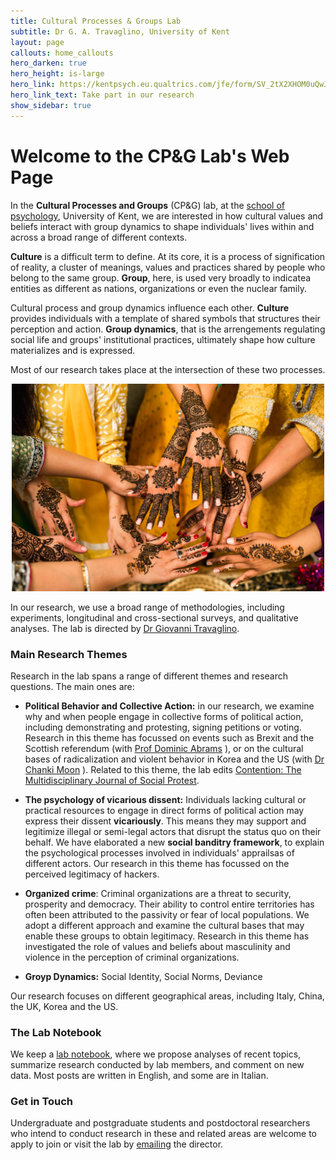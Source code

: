 ```yaml
---
title: Cultural Processes & Groups Lab
subtitle: Dr G. A. Travaglino, University of Kent
layout: page
callouts: home_callouts
hero_darken: true
hero_height: is-large
hero_link: https://kentpsych.eu.qualtrics.com/jfe/form/SV_2tX2XHOM0uQwJ2R
hero_link_text: Take part in our research
show_sidebar: true
---
```


# Welcome to the CP&G Lab's Web Page
In the **Cultural Processes and Groups** (CP&G) lab, at the [school of psychology](https://www.kent.ac.uk/psychology), University of Kent, we are interested in how cultural values and beliefs interact with group dynamics to shape individuals' lives within and across a broad range of different contexts. 

**Culture** is a difficult term to define. At its core, it is a process of signification of reality, a cluster of meanings, values and practices shared by people who belong to the same group. **Group**, here, is used very broadly to indicatea entities as different as nations, organizations or even the nuclear family. 

Cultural process and group dynamics influence each other. **Culture** provides individuals with a template of shared symbols that structures their perception and action. **Group dynamics**, that is the arrengements regulating social life and groups' institutional practices, ultimately shape how culture materializes and is expressed. 

Most of our research takes place at the intersection of these two processes.    


<p align="center">
  <img src="/img/home-vitality.jpg" width="500" />
</p>


In our research, we use a broad range of methodologies, including experiments, longitudinal and cross-sectional surveys, and qualitative analyses. The lab is directed by [Dr Giovanni Travaglino](/about/).

### Main Research Themes
Research in the lab spans a range of different themes and research questions. The main ones are:

* **Political Behavior and Collective Action:** in our research, we examine why and when people engage in collective forms of political action, including demonstrating and protesting, signing petitions or voting. Research in this theme has focussed on events such as Brexit and the Scottish referendum (with [Prof Dominic Abrams](https://www.kent.ac.uk/psychology/people/212/www.kent.ac.uk/psychology/people/212/abrams-dominic) ), or on the cultural bases of radicalization and violent behavior in Korea and the US (with [Dr Chanki Moon](https://www.researchgate.net/profile/Chanki_Moon) ). Related to this theme, the lab edits [Contention: The Multidisciplinary Journal of Social Protest](/contention/).

* **The psychology of vicarious dissent:** Individuals lacking cultural or practical resources to engage in direct forms of political action may express their dissent **vicariously**. This means they may support and legitimize illegal or semi-legal actors that disrupt the status quo on their behalf. We have elaborated a new **social banditry framework**, to explain the psychological processes involved in individuals' apprailsas of different actors. Our research in this theme has focussed on the perceived legitimacy of hackers.

* **Organized crime**: Criminal organizations are a threat to security, prosperity and democracy. Their ability to control entire territories has often been attributed to the passivity or fear of local populations. We adopt a different approach and examine the cultural bases that may enable these groups to obtain legitimacy. Research in this theme has investigated the role of values and beliefs about masculinity and violence in the perception of criminal organizations.  

* **Groyp Dynamics:** Social Identity, Social Norms, Deviance

Our research focuses on different geographical areas, including Italy, China, the UK, Korea and the US.

### The Lab Notebook
We keep a [lab notebook](/notebook/), where we propose analyses of recent topics, summarize research conducted by lab members, and comment on new data. Most posts are written in English, and some are in Italian.

### Get in Touch
Undergraduate and postgraduate students and postdoctoral researchers who intend to conduct research in these and related areas are welcome to apply to join or visit the lab by [emailing](mailto:g.a.travaglino@kent.ac.uk) the director. 
